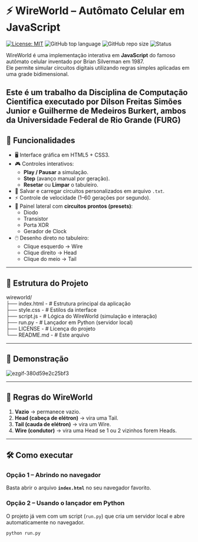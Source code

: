 # ⚡ WireWorld – Autômato Celular em JavaScript

[![License: MIT](https://img.shields.io/badge/License-MIT-yellow.svg)](./LICENSE)
![GitHub top language](https://img.shields.io/github/languages/top/Gui-MB/wireworld)
![GitHub repo size](https://img.shields.io/github/repo-size/Gui-MB/wireworld)
![Status](https://img.shields.io/badge/status-active-success)

WireWorld é uma implementação interativa em **JavaScript** do famoso autômato celular inventado por Brian Silverman em 1987.  
Ele permite simular circuitos digitais utilizando regras simples aplicadas em uma grade bidimensional.


Este é um trabalho da Disciplina de Computação Cientifica executado por Dilson Freitas Simões Junior e Guilherme de Medeiros Burkert, ambos da Universidade Federal de Rio Grande (FURG)
---

## 🚀 Funcionalidades

- 🖥️ Interface gráfica em HTML5 + CSS3.
- 🎮 Controles interativos:
  - **Play / Pausar** a simulação.
  - **Step** (avanço manual por geração).
  - **Resetar** ou **Limpar** o tabuleiro.
- 💾 Salvar e carregar circuitos personalizados em arquivo `.txt`.
- ⚡ Controle de velocidade (1–60 gerações por segundo).
- 🔧 Painel lateral com **circuitos prontos (presets)**:
  - Diodo
  - Transistor
  - Porta XOR
  - Gerador de Clock
- 🖱️ Desenho direto no tabuleiro:
  - Clique esquerdo → Wire
  - Clique direito → Head
  - Clique do meio → Tail

---

## 📂 Estrutura do Projeto

wireworld/
<br>
├── index.html    - # Estrutura principal da aplicação<br>
├── style.css     - # Estilos da interface<br>
├── script.js     - # Lógica do WireWorld (simulação e interação)<br>
├── run.py        - # Lançador em Python (servidor local)<br>
├── LICENSE       - # Licença do projeto<br>
└── README.md     - # Este arquivo<br>

---

## 🎥 Demonstração

![ezgif-380d59e2c25bf3](https://github.com/user-attachments/assets/d44e93de-de27-4d41-b6c5-fe7aa0b07dff)

---

## 📜 Regras do WireWorld

1. **Vazio** → permanece vazio.  
2. **Head (cabeça de elétron)** → vira uma Tail.  
3. **Tail (cauda de elétron)** → vira um Wire.  
4. **Wire (condutor)** → vira uma Head se 1 ou 2 vizinhos forem Heads.  

---

## 🛠️ Como executar

### Opção 1 – Abrindo no navegador
Basta abrir o arquivo **`index.html`** no seu navegador favorito.

### Opção 2 – Usando o lançador em Python
O projeto já vem com um script (`run.py`) que cria um servidor local e abre automaticamente no navegador.

```bash
python run.py